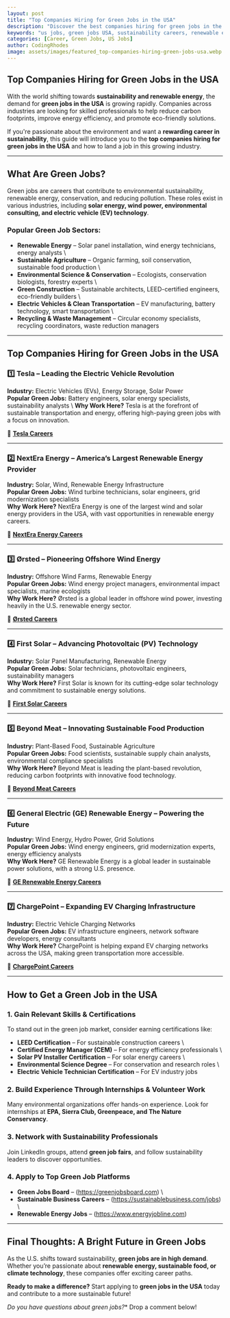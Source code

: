 ```yaml
---
layout: post
title: "Top Companies Hiring for Green Jobs in the USA"
description: "Discover the best companies hiring for green jobs in the USA. Learn about sustainability careers, renewable energy roles, and how to get started in the growing green job sector."
keywords: "us jobs, green jobs USA, sustainability careers, renewable energy jobs, eco-friendly companies, environmental jobs, climate change careers"
categories: [Career, Green Jobs, US Jobs]
author: CodingRhodes
image: assets/images/featured_top-companies-hiring-green-jobs-usa.webp
---
```


## **Top Companies Hiring for Green Jobs in the USA**

With the world shifting towards **sustainability and renewable energy**, the demand for **green jobs in the USA** is growing rapidly. Companies across industries are looking for skilled professionals to help reduce carbon footprints, improve energy efficiency, and promote eco-friendly solutions.

If you're passionate about the environment and want a **rewarding career in sustainability**, this guide will introduce you to the **top companies hiring for green jobs in the USA** and how to land a job in this growing industry.

---

## **What Are Green Jobs?**

Green jobs are careers that contribute to environmental sustainability, renewable energy, conservation, and reducing pollution. These roles exist in various industries, including **solar energy, wind power, environmental consulting, and electric vehicle (EV) technology**.

### **Popular Green Job Sectors:**
-  **Renewable Energy** – Solar panel installation, wind energy technicians, energy analysts \ 
-  **Sustainable Agriculture** – Organic farming, soil conservation, sustainable food production \ 
-  **Environmental Science & Conservation** – Ecologists, conservation biologists, forestry experts  \
-  **Green Construction** – Sustainable architects, LEED-certified engineers, eco-friendly builders  \
-  **Electric Vehicles & Clean Transportation** – EV manufacturing, battery technology, smart transportation  \
-  **Recycling & Waste Management** – Circular economy specialists, recycling coordinators, waste reduction managers  

---

## **Top Companies Hiring for Green Jobs in the USA**

### 1️⃣ **Tesla** – Leading the Electric Vehicle Revolution  
**Industry:** Electric Vehicles (EVs), Energy Storage, Solar Power  \
**Popular Green Jobs:** Battery engineers, solar energy specialists, sustainability analysts \ 
**Why Work Here?** Tesla is at the forefront of sustainable transportation and energy, offering high-paying green jobs with a focus on innovation. 

🔗 **[Tesla Careers](https://www.tesla.com/careers)**

---

### 2️⃣ **NextEra Energy** – America’s Largest Renewable Energy Provider  
**Industry:** Solar, Wind, Renewable Energy Infrastructure  \
**Popular Green Jobs:** Wind turbine technicians, solar engineers, grid modernization specialists  \
**Why Work Here?** NextEra Energy is one of the largest wind and solar energy providers in the USA, with vast opportunities in renewable energy careers. 

🔗 **[NextEra Energy Careers](https://www.nexteraenergy.com/careers.html)**

---

### 3️⃣ **Ørsted** – Pioneering Offshore Wind Energy  
**Industry:** Offshore Wind Farms, Renewable Energy  \
**Popular Green Jobs:** Wind energy project managers, environmental impact specialists, marine ecologists  \
**Why Work Here?** Ørsted is a global leader in offshore wind power, investing heavily in the U.S. renewable energy sector. 

🔗 **[Ørsted Careers](https://us.orsted.com/careers)**

---

### 4️⃣ **First Solar** – Advancing Photovoltaic (PV) Technology  
**Industry:** Solar Panel Manufacturing, Renewable Energy  \
**Popular Green Jobs:** Solar technicians, photovoltaic engineers, sustainability managers  \
**Why Work Here?** First Solar is known for its cutting-edge solar technology and commitment to sustainable energy solutions. 

🔗 **[First Solar Careers](https://www.firstsolar.com/Careers)**

---

### 5️⃣ **Beyond Meat** – Innovating Sustainable Food Production  
**Industry:** Plant-Based Food, Sustainable Agriculture  \
**Popular Green Jobs:** Food scientists, sustainable supply chain analysts, environmental compliance specialists  \
**Why Work Here?** Beyond Meat is leading the plant-based revolution, reducing carbon footprints with innovative food technology. 

🔗 **[Beyond Meat Careers](https://www.beyondmeat.com/careers/)**

---

### 6️⃣ **General Electric (GE) Renewable Energy** – Powering the Future  
**Industry:** Wind Energy, Hydro Power, Grid Solutions  \
**Popular Green Jobs:** Wind energy engineers, grid modernization experts, energy efficiency analysts  \
**Why Work Here?** GE Renewable Energy is a global leader in sustainable power solutions, with a strong U.S. presence. 

🔗 **[GE Renewable Energy Careers](https://www.ge.com/renewableenergy/careers)**

---

### 7️⃣ **ChargePoint** – Expanding EV Charging Infrastructure  
**Industry:** Electric Vehicle Charging Networks  \
**Popular Green Jobs:** EV infrastructure engineers, network software developers, energy consultants  \
**Why Work Here?** ChargePoint is helping expand EV charging networks across the USA, making green transportation more accessible. 

🔗 **[ChargePoint Careers](https://www.chargepoint.com/careers/)**

---

## **How to Get a Green Job in the USA**

### **1. Gain Relevant Skills & Certifications**  
To stand out in the green job market, consider earning certifications like:
-  **LEED Certification** – For sustainable construction careers  \
-  **Certified Energy Manager (CEM)** – For energy efficiency professionals  \
-  **Solar PV Installer Certification** – For solar energy careers  \
-  **Environmental Science Degree** – For conservation and research roles  \
-  **Electric Vehicle Technician Certification** – For EV industry jobs  

### **2. Build Experience Through Internships & Volunteer Work**  
Many environmental organizations offer hands-on experience. Look for internships at **EPA, Sierra Club, Greenpeace, and The Nature Conservancy**.

### **3. Network with Sustainability Professionals**  
Join LinkedIn groups, attend **green job fairs**, and follow sustainability leaders to discover opportunities.

### **4. Apply to Top Green Job Platforms**  
- **Green Jobs Board** – (https://greenjobsboard.com)  \
- **Sustainable Business Careers** – (https://sustainablebusiness.com/jobs)  \
- **Renewable Energy Jobs** – (https://www.energyjobline.com)  

---

## **Final Thoughts: A Bright Future in Green Jobs**

As the U.S. shifts toward sustainability, **green jobs are in high demand**. Whether you’re passionate about **renewable energy, sustainable food, or climate technology**, these companies offer exciting career paths.

**Ready to make a difference?** Start applying to **green jobs in the USA** today and contribute to a more sustainable future! 

*Do you have questions about green jobs?** Drop a comment below! 

